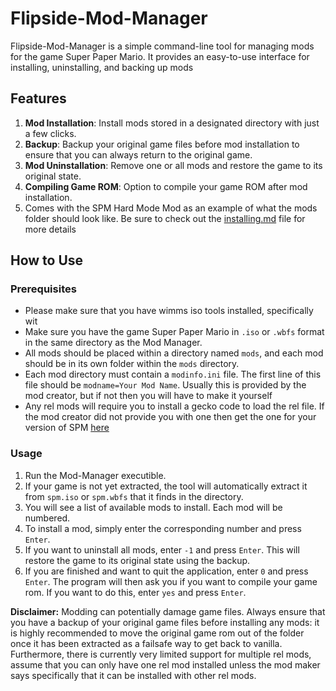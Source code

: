 # Flipside-Mod-Manager

Flipside-Mod-Manager is a simple command-line tool for managing mods for the game Super Paper Mario. It provides an easy-to-use interface for installing, uninstalling, and backing up mods

## Features

1. **Mod Installation**: Install mods stored in a designated directory with just a few clicks.
2. **Backup**: Backup your original game files before mod installation to ensure that you can always return to the original game.
3. **Mod Uninstallation**: Remove one or all mods and restore the game to its original state.
4. **Compiling Game ROM**: Option to compile your game ROM after mod installation.
5. Comes with the SPM Hard Mode Mod as an example of what the mods folder should look like. Be sure to check out the [installing.md](https://github.com/L5050/SPM-Hard-Mode/blob/master/INSTALLING.md) file for more details

## How to Use

### Prerequisites
- Please make sure that you have wimms iso tools installed, specifically wit
- Make sure you have the game Super Paper Mario in `.iso` or `.wbfs` format in the same directory as the Mod Manager.
- All mods should be placed within a directory named `mods`, and each mod should be in its own folder within the `mods` directory.
- Each mod directory must contain a `modinfo.ini` file. The first line of this file should be `modname=Your Mod Name`. Usually this is provided by the mod creator, but if not then you will have to make it yourself
- Any rel mods will require you to install a gecko code to load the rel file. If the mod creator did not provide you with one then get the one for your version of SPM [here](https://github.com/SeekyCt/spm-rel-loader/tree/master/spm-rel-loader/loader)

### Usage

1. Run the Mod-Manager executible.
2. If your game is not yet extracted, the tool will automatically extract it from `spm.iso` or `spm.wbfs` that it finds in the directory.
3. You will see a list of available mods to install. Each mod will be numbered.
4. To install a mod, simply enter the corresponding number and press `Enter`.
5. If you want to uninstall all mods, enter `-1` and press `Enter`. This will restore the game to its original state using the backup.
6. If you are finished and want to quit the application, enter `0` and press `Enter`. The program will then ask you if you want to compile your game rom. If you want to do this, enter `yes` and press `Enter`.

**Disclaimer:** Modding can potentially damage game files. Always ensure that you have a backup of your original game files before installing any mods: it is highly recommended to move the original game rom out of the folder once it has been extracted as a failsafe way to get back to vanilla. Furthermore, there is currently very limited support for multiple rel mods, assume that you can only have one rel mod installed unless the mod maker says specifically that it can be installed with other rel mods.
